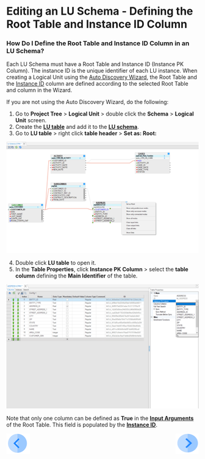 # Editing an LU Schema - Defining the Root Table and Instance ID Column

### How Do I Define the Root Table and Instance ID Column in an LU Schema?

Each LU Schema must have a Root Table and Instance ID  (Instance PK Column). The instance ID is the unique identifier of each LU instance.
When creating a Logical Unit using the [Auto Discovery Wizard](/articles/03_logical_units/06_auto_discovery_wizard.md), the Root Table and the [Instance ID](/articles/01_fabric_overview/02_fabric_glossary.md#instance-id) column are defined according to the selected Root Table and column in the Wizard. 

If you are not using the Auto Discovery Wizard, do the following:

1. Go to **Project Tree** > **Logical Unit** > double click the **Schema** > **Logical Unit** screen.
2. Create the [**LU table**](/articles/06_LU_tables/01_LU_tables_overview.md) and add it to the [**LU schema**](/articles/03_logical_units/09_add_table_to_a_schema.md).
3. Go to **LU table** > right click **table header** > **Set as: Root:**

![image](/articles/03_logical_units/images/03_08_01_tables.png)

4. Double click  **LU table** to open it.
5. In the **Table Properties**, click **Instance PK Column** > select the **table column** defining the **Main Identifier** of the table.

![image](/articles/03_logical_units/images/03_08_02_tables.png)

Note that only one column can be defined as **True** in the [**Input Arguments**](/articles/03_logical_units/12_LU_hierarchy_and_linking_table_population.md#what-are-the-table-populations-input-arguments)  of the Root Table. This field is populated by the [**Instance ID**](/articles/01_fabric_overview/02_fabric_glossary.md#instance-id). 

[![Previous](/articles/images/Previous.png)](/articles/03_logical_units/07_build__or_update_an_LU_schema.md)[<img align="right" width="60" height="54" src="/articles/images/Next.png">](/articles/03_logical_units/09_add_table_to_a_schema.md)
